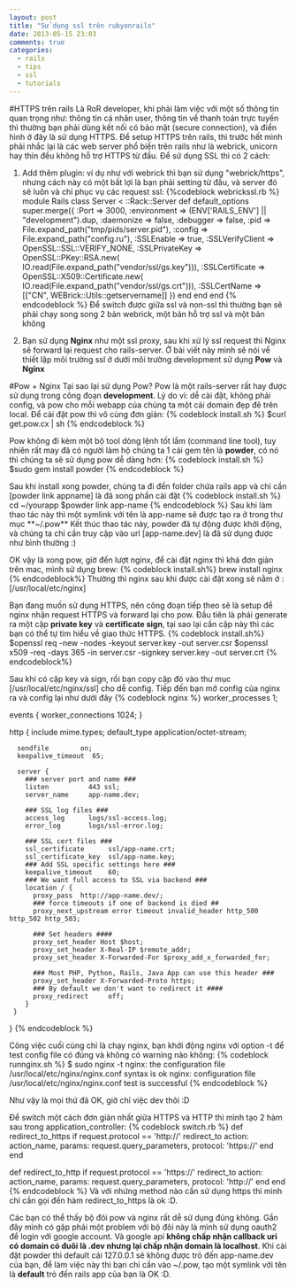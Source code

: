 ```yaml
---
layout: post
title: "Sử dụng ssl trên rubyonrails"
date: 2013-05-15 23:03
comments: true
categories: 
  - rails
  - tips
  - ssl
  - tutorials
---
```


#HTTPS trên rails
Là RoR developer, khi phải làm việc với một số thông tin quan trọng như: thông tin cá nhân user, thông tin về thanh toán trực tuyến thì thường bạn phải dùng kết nối có bảo mật (secure connection), và điển hình ở đây là sử dụng HTTPS. Để setup HTTPS trên rails, thì trước hết mình phải nhắc lại là các web server phổ biến trên rails như là webrick, unicorn hay thin đều không hỗ trợ HTTPS từ đầu.  Để sử dụng SSL thì có 2 cách: 

1. Add thêm plugin: ví dụ như với webrick thì bạn sử dụng "webrick/https", nhưng cách này có một bất lợi là bạn phải setting từ đầu, và server đó sẽ luôn và chỉ phục vụ các request ssl:
{%codeblock webrickssl.rb %}
module Rails
  class Server < ::Rack::Server
    def default_options
      super.merge({
        :Port => 3000,
        :environment => (ENV['RAILS_ENV'] || "development").dup,
        :daemonize => false,
        :debugger => false,
        :pid => File.expand_path("tmp/pids/server.pid"),
        :config => File.expand_path("config.ru"),
        :SSLEnable => true,
        :SSLVerifyClient => OpenSSL::SSL::VERIFY_NONE,
        :SSLPrivateKey => OpenSSL::PKey::RSA.new(
        IO.read(File.expand_path("vendor/ssl/gs.key"))),
        :SSLCertificate => OpenSSL::X509::Certificate.new(
        IO.read(File.expand_path("vendor/ssl/gs.crt"))),
        :SSLCertName => [["CN", WEBrick::Utils::getservername]]
      })
    end
  end
end
{% endcodeblock %}
Để switch được giữa ssl và non-ssl thì thường bạn sẽ phải chạy song song 2 bản webrick, một bản hỗ trợ ssl và một bản không

2. Bạn sử dụng **Nginx** như một ssl proxy, sau khi xử lý ssl request thì Nginx sẽ forward lại request cho rails-server. Ở bài viết này mình sẽ nói về thiết lập môi trường ssl ở dưới môi trường development sử dụng **Pow** và **Nginx**

#Pow + Nginx
Tại sao lại sử dụng Pow? Pow là một rails-server rất hay được sử dụng trong công đoạn **development**. Lý do vì: dễ cài đặt, không phải config, và pow cho mỗi webapp của chúng ta một cái domain đẹp đẽ trên local. Để cài đặt pow thì vô cùng đơn giản:
{% codeblock install.sh %}
$curl get.pow.cx | sh
{% endcodeblock %}

Pow không đi kèm một bộ tool dòng lệnh tốt lắm (command line tool), tuy nhiên rất may đã có người làm hộ chúng ta 1 cái gem tên là **powder**, có nó thì chúng ta sẽ sử dụng pow dễ dàng hơn:
{% codeblock install.sh %}
$sudo gem install powder
{% endcodeblock %}

Sau khi install xong powder, chúng ta đi đến folder chứa rails app và chỉ cần [powder link appname] là đã xong phần cài đặt
{% codeblock install.sh %}
cd ~/yourapp
$powder link app-name
{% endcodeblock %}
Sau khi làm thao tác này thì một symlink với tên là app-name sẽ được tạo ra ở trong thư mục **~/.pow**
Kết thúc thao tác này, powder đã tự động được khởi động, và chúng ta chỉ cần truy cập vào url [app-name.dev] là đã sử dụng được như bình thường :)

OK vậy là xong pow, giờ đến lượt nginx, để cài đặt nginx thì khá đơn giản trên mac, mình sử dụng brew:
{% codeblock install.sh%}
brew install nginx
{% endcodeblock%}
Thường thì nginx sau khi được cài đặt xong sẽ nằm ở :[/usr/local/etc/nginx]

Bạn đang muốn sử dụng HTTPS, nên công đoạn tiếp theo sẽ là setup để nginx nhận request HTTPS và forward lại cho pow. Đầu tiên là phải generate ra một cặp **private key** và **certificate sign**, tại sao lại cần cặp này thì các bạn có thể tự tìm hiểu về giao thức HTTPS. 
{% codeblock install.sh%}
$openssl req -new -nodes -keyout server.key -out server.csr
$openssl x509 -req -days 365 -in server.csr -signkey server.key -out server.crt
{% endcodeblock%}

Sau khi có cặp key và sign, rồi bạn copy cặp đó vào thư mục [/usr/local/etc/nginx/ssl] cho dễ config. Tiếp đến bạn mở config của nginx ra và config lại như dưới đây
{% codeblock nginx %}
worker_processes  1;

events {
      worker_connections  1024;
}


http {
      include       mime.types;
      default_type  application/octet-stream;

      sendfile        on;
      keepalive_timeout  65;

      server {
        ### server port and name ###
        listen          443 ssl;
        server_name     app-name.dev;

        ### SSL log files ###
        access_log      logs/ssl-access.log;
        error_log       logs/ssl-error.log;

        ### SSL cert files ###
        ssl_certificate      ssl/app-name.crt;
        ssl_certificate_key  ssl/app-name.key;
        ### Add SSL specific settings here ###
        keepalive_timeout    60;
        ### We want full access to SSL via backend ###
        location / {
          proxy_pass  http://app-name.dev/;
          ### force timeouts if one of backend is died ##
          proxy_next_upstream error timeout invalid_header http_500 http_502 http_503;

          ### Set headers ####
          proxy_set_header Host $host;
          proxy_set_header X-Real-IP $remote_addr;
          proxy_set_header X-Forwarded-For $proxy_add_x_forwarded_for;

          ### Most PHP, Python, Rails, Java App can use this header ###
          proxy_set_header X-Forwarded-Proto https;
          ### By default we don't want to redirect it ####
          proxy_redirect     off;
        }
     }
}
{% endcodeblock %}

Công việc cuối cùng chỉ là chạy nginx, bạn khởi động nginx với option -t để test config file có đúng và không có warning nào không:
{% codeblock runnginx.sh %}
$ sudo nginx -t
nginx: the configuration file /usr/local/etc/nginx/nginx.conf syntax is ok
nginx: configuration file /usr/local/etc/nginx/nginx.conf test is successful
{% endcodeblock %}

Như vậy là mọi thứ đã OK, giờ chỉ việc dev thôi :D 

Để switch một cách đơn giản nhất giữa HTTPS và HTTP thì mình tạo 2 hàm sau trong application_controller:
{% codeblock switch.rb %}
def redirect_to_https
  if request.protocol == 'http://'
    redirect_to action: action_name,
      params: request.query_parameters,
      protocol: 'https://'
  end
end

def redirect_to_http
  if request.protocol == 'https://'
    redirect_to action: action_name,
      params: request.query_parameters,
      protocol: 'http://'
  end
end
{% endcodeblock %}
Và với nhứng method nào cần sử dụng https thì mình chỉ cần gọi đến hàm redirect_to_https là ok :D.

Các bạn có thể thấy bộ đôi pow và nginx rất dễ sử dụng đúng không.
Gần đây mình có gặp phải một problem với bộ đôi này là mình sử dụng oauth2 để login với google account. Và google api **không chấp nhận callback uri có domain có đuôi là .dev nhưng lại chấp nhận domain là localhost**. Khi cài đặt powder thì default cái 127.0.0.1 sẽ không được trỏ đến app-name.dev của bạn, để làm việc này thì bạn chỉ cần vào ~/.pow, tạo một symlink với tên là **default** trỏ đến rails app của bạn là OK :D.











